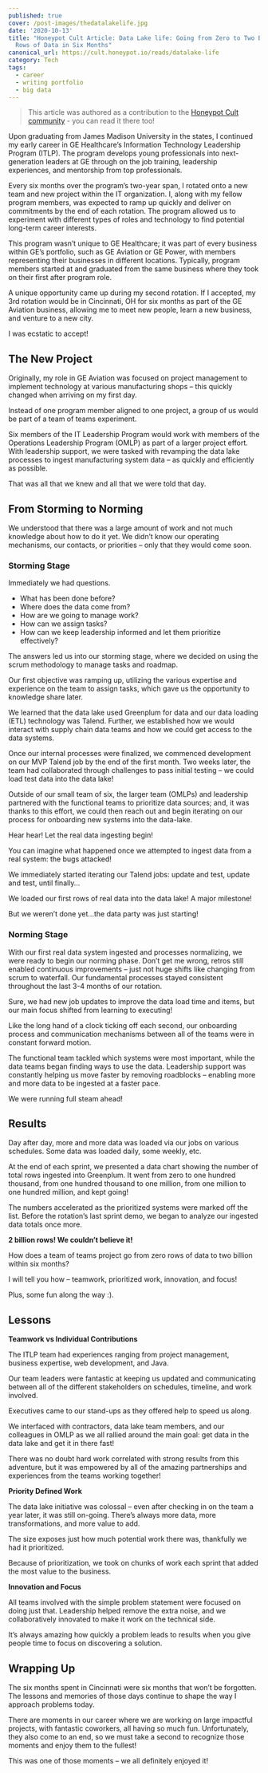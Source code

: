 ```yaml
---
published: true
cover: /post-images/thedatalakelife.jpg
date: '2020-10-13'
title: "Honeypot Cult Article: Data Lake life: Going from Zero to Two Billion
  Rows of Data in Six Months"
canonical_url: https://cult.honeypot.io/reads/datalake-life
category: Tech
tags:
  - career
  - writing portfolio
  - big data
---
```

> This article was authored as a contribution to the [Honeypot Cult community](https://cult.honeypot.io/reads/datalake-life) - you can read it there too!

Upon graduating from James Madison University in the states, I continued my early career in GE Healthcare’s Information Technology Leadership Program (ITLP). The program develops young professionals into next-generation leaders at GE through on the job training, leadership experiences, and mentorship from top professionals.

Every six months over the program’s two-year span, I rotated onto a new team and new project within the IT organization. I, along with my fellow program members, was expected to ramp up quickly and deliver on commitments by the end of each rotation. The program allowed us to experiment with different types of roles and technology to find potential long-term career interests.

This program wasn’t unique to GE Healthcare; it was part of every business within GE’s portfolio, such as GE Aviation or GE Power, with members representing their businesses in different locations. Typically, program members started at and graduated from the same business where they took on their first after program role.

A unique opportunity came up during my second rotation. If I accepted, my 3rd rotation would be in Cincinnati, OH for six months as part of the GE Aviation business, allowing me to meet new people, learn a new business, and venture to a new city.

I was ecstatic to accept!

## The New Project

Originally, my role in GE Aviation was focused on project management to implement technology at various manufacturing shops – this quickly changed when arriving on my first day.

Instead of one program member aligned to one project, a group of us would be part of a team of teams experiment.

Six members of the IT Leadership Program would work with members of the Operations Leadership Program (OMLP) as part of a larger project effort. With leadership support, we were tasked with revamping the data lake processes to ingest manufacturing system data – as quickly and efficiently as possible.

That was all that we knew and all that we were told that day.

## From Storming to Norming

We understood that there was a large amount of work and not much knowledge about how to do it yet. We didn’t know our operating mechanisms, our contacts, or priorities – only that they would come soon.

### Storming Stage

Immediately we had questions.

* What has been done before?
* Where does the data come from?
* How are we going to manage work?
* How can we assign tasks?
* How can we keep leadership informed and let them prioritize effectively?

The answers led us into our storming stage, where we decided on using the scrum methodology to manage tasks and roadmap.

Our first objective was ramping up, utilizing the various expertise and experience on the team to assign tasks, which gave us the opportunity to knowledge share later.

We learned that the data lake used Greenplum for data and our data loading (ETL) technology was Talend. Further, we established how we would interact with supply chain data teams and how we could get access to the data systems.

Once our internal processes were finalized, we commenced development on our MVP Talend job by the end of the first month. Two weeks later, the team had collaborated through challenges to pass initial testing – we could load test data into the data lake!

Outside of our small team of six, the larger team (OMLPs) and leadership partnered with the functional teams to prioritize data sources; and, it was thanks to this effort, we could then reach out and begin iterating on our process for onboarding new systems into the data-lake.

Hear hear! Let the real data ingesting begin!

You can imagine what happened once we attempted to ingest data from a real system: the bugs attacked!

We immediately started iterating our Talend jobs: update and test, update and test, until finally…

We loaded our first rows of real data into the data lake! A major milestone!

But we weren’t done yet…the data party was just starting!

### Norming Stage

With our first real data system ingested and processes normalizing, we were ready to begin our norming phase. Don’t get me wrong, retros still enabled continuous improvements – just not huge shifts like changing from scrum to waterfall. Our fundamental processes stayed consistent throughout the last 3-4 months of our rotation.

Sure, we had new job updates to improve the data load time and items, but our main focus shifted from learning to executing!

Like the long hand of a clock ticking off each second, our onboarding process and communication mechanisms between all of the teams were in constant forward motion.

The functional team tackled which systems were most important, while the data teams began finding ways to use the data. Leadership support was constantly helping us move faster by removing roadblocks – enabling more and more data to be ingested at a faster pace.

We were running full steam ahead!

## Results

Day after day, more and more data was loaded via our jobs on various schedules. Some data was loaded daily, some weekly, etc.

At the end of each sprint, we presented a data chart showing the number of total rows ingested into Greenplum. It went from zero to one hundred thousand, from one hundred thousand to one million, from one million to one hundred million, and kept going!

The numbers accelerated as the prioritized systems were marked off the list. Before the rotation’s last sprint demo, we began to analyze our ingested data totals once more.

**2 billion rows! We couldn’t believe it!**

How does a team of teams project go from zero rows of data to two billion within six months?

I will tell you how – teamwork, prioritized work, innovation, and focus!

Plus, some fun along the way :).

## Lessons

**Teamwork vs Individual Contributions**

The ITLP team had experiences ranging from project management, business expertise, web development, and Java.

Our team leaders were fantastic at keeping us updated and communicating between all of the different stakeholders on schedules, timeline, and work involved.

Executives came to our stand-ups as they offered help to speed us along.

We interfaced with contractors, data lake team members, and our colleagues in OMLP as we all rallied around the main goal: get data in the data lake and get it in there fast!

There was no doubt hard work correlated with strong results from this adventure, but it was empowered by all of the amazing partnerships and experiences from the teams working together!

**Priority Defined Work**

The data lake initiative was colossal – even after checking in on the team a year later, it was still on-going. There’s always more data, more transformations, and more value to add.

The size exposes just how much potential work there was, thankfully we had it prioritized.

Because of prioritization, we took on chunks of work each sprint that added the most value to the business.

**Innovation and Focus**

All teams involved with the simple problem statement were focused on doing just that. Leadership helped remove the extra noise, and we collaboratively innovated to make it work on the technical side.

It’s always amazing how quickly a problem leads to results when you give people time to focus on discovering a solution.

## Wrapping Up

The six months spent in Cincinnati were six months that won’t be forgotten. The lessons and memories of those days continue to shape the way I approach problems today.

There are moments in our career where we are working on large impactful projects, with fantastic coworkers, all having so much fun. Unfortunately, they also come to an end, so we must take a second to recognize those moments and enjoy them to the fullest!

This was one of those moments – we all definitely enjoyed it!
